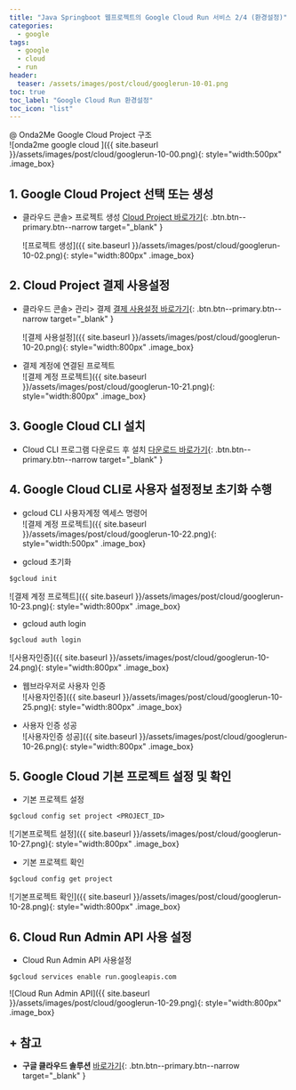 ```yaml
---
title: "Java Springboot 웹프로젝트의 Google Cloud Run 서비스 2/4 (환경설정)"
categories: 
  - google
tags:
  - google
  - cloud
  - run
header:
  teaser: /assets/images/post/cloud/googlerun-10-01.png
toc: true
toc_label: "Google Cloud Run 환경설정"
toc_icon: "list"  
---
```


@ Onda2Me Google Cloud Project 구조  
  ![onda2me google cloud ]({{ site.baseurl }}/assets/images/post/cloud/googlerun-10-00.png){: style="width:500px" .image_box}

## 1. Google Cloud Project 선택 또는 생성 

+ 클라우드 콘솔> 프로젝트 생성  [Cloud Project 바로가기](https://console.cloud.google.com/welcome?project=home){: .btn.btn--primary.btn--narrow target="_blank" }    

  ![프로젝트 생성]({{ site.baseurl }}/assets/images/post/cloud/googlerun-10-02.png){: style="width:800px" .image_box}

## 2. Cloud Project 결제 사용설정

+ 클라우드 콘솔> 관리> 결제        [결제 사용설정 바로가기](https://cloud.google.com/billing/docs/how-to/verify-billing-enabled?hl=ko#console){: .btn.btn--primary.btn--narrow target="_blank" }    

  ![결제 사용설정]({{ site.baseurl }}/assets/images/post/cloud/googlerun-10-20.png){: style="width:800px" .image_box}

+ 결제 계정에 연결된 프로젝트        
  ![결제 계정 프로젝트]({{ site.baseurl }}/assets/images/post/cloud/googlerun-10-21.png){: style="width:800px" .image_box}

## 3. Google Cloud CLI 설치 

+ Cloud CLI 프로그램 다운로드 후 설치 [다운로드 바로가기](https://cloud.google.com/sdk/docs/install?hl=ko){: .btn.btn--primary.btn--narrow target="_blank" } 

## 4. Google Cloud CLI로 사용자 설정정보 초기화 수행

+ gcloud CLI 사용자계정 엑세스 명령어    
  ![결제 계정 프로젝트]({{ site.baseurl }}/assets/images/post/cloud/googlerun-10-22.png){: style="width:500px" .image_box}

+ gcloud 초기화
```
$gcloud init
```
  ![결제 계정 프로젝트]({{ site.baseurl }}/assets/images/post/cloud/googlerun-10-23.png){: style="width:800px" .image_box}


+ gcloud auth login
```
$gcloud auth login
``` 
  ![사용자인증]({{ site.baseurl }}/assets/images/post/cloud/googlerun-10-24.png){: style="width:800px" .image_box}

+ 웹브라우저로 사용자 인증      
  ![사용자인증]({{ site.baseurl }}/assets/images/post/cloud/googlerun-10-25.png){: style="width:800px" .image_box}


+ 사용자 인증 성공    
  ![사용자인증 성공]({{ site.baseurl }}/assets/images/post/cloud/googlerun-10-26.png){: style="width:800px" .image_box}  


## 5. Google Cloud 기본 프로젝트 설정 및 확인

+ 기본 프로젝트 설정
```
$gcloud config set project <PROJECT_ID>
```
  ![기본프로젝트 설정]({{ site.baseurl }}/assets/images/post/cloud/googlerun-10-27.png){: style="width:800px" .image_box}  

+ 기본 프로젝트 확인
```
$gcloud config get project
```
  ![기본프로젝트 확인]({{ site.baseurl }}/assets/images/post/cloud/googlerun-10-28.png){: style="width:800px" .image_box}  

<!-- 
## 프로젝트 공개/비공개 적용
-->


## 6. Cloud Run Admin API 사용 설정
+ Cloud Run Admin API 사용설정
```
$gcloud services enable run.googleapis.com
```    
    
  ![Cloud Run Admin API]({{ site.baseurl }}/assets/images/post/cloud/googlerun-10-29.png){: style="width:800px" .image_box}  


## + 참고
+ **구글 클라우드 솔루션**  [바로가기](https://console.cloud.google.com/products?project=onda2me){: .btn.btn--primary.btn--narrow target="_blank" }
